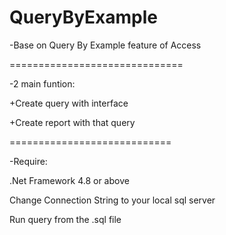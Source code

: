 # QueryByExample

-Base on Query By Example feature of Access

==============================

-2 main funtion:

+Create query with interface

+Create report with that query

============================

-Require:

.Net Framework 4.8 or above

Change Connection String to your local sql server

Run query from the .sql file
